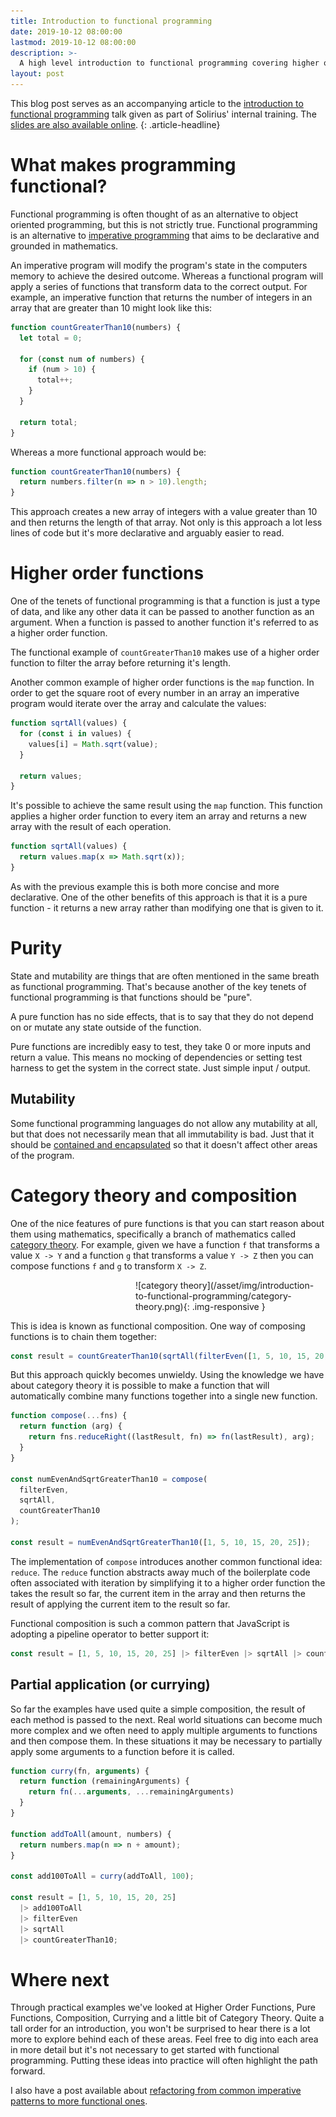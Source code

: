 ```yaml
---
title: Introduction to functional programming
date: 2019-10-12 08:00:00
lastmod: 2019-10-12 08:00:00
description: >-
  A high level introduction to functional programming covering higher order functions, functional purity, composition and currying.
layout: post
---
```


This blog post serves as an accompanying article to the [introduction to functional programming]() talk given as part of Solirius' internal training. The [slides are also available online]().
{: .article-headline}

# What makes programming functional?

Functional programming is often thought of as an alternative to object oriented programming, but this is not strictly true. Functional programming is an alternative to [imperative programming](https://en.wikipedia.org/wiki/Imperative_programming) that aims to be declarative and grounded in mathematics.

An imperative program will modify the program's state in the computers memory to achieve the desired outcome. Whereas a functional program will apply a series of functions that transform data to the correct output. For example, an imperative function that returns the number of integers in an array that are greater than 10 might look like this:

```javascript
function countGreaterThan10(numbers) {
  let total = 0;

  for (const num of numbers) {
    if (num > 10) {
      total++;
    }
  }

  return total;
}
```

Whereas a more functional approach would be:

```javascript
function countGreaterThan10(numbers) {
  return numbers.filter(n => n > 10).length;
}
```

This approach creates a new array of integers with a value greater than 10 and then returns the length of that array. Not only is this approach a lot less lines of code but it's more declarative and arguably easier to read.

# Higher order functions

One of the tenets of functional programming is that a function is just a type of data, and like any other data it can be passed to another function as an argument. When a function is passed to another function it's referred to as a higher order function.

The functional example of `countGreaterThan10` makes use of a higher order function to filter the array before returning it's length. 

Another common example of higher order functions is the `map` function. In order to get the square root of every number in an array an imperative program would iterate over the array and calculate the values:

```javascript
function sqrtAll(values) {  
  for (const i in values) {
    values[i] = Math.sqrt(value);
  }

  return values;
}
```

It's possible to achieve the same result using the `map` function. This function applies a higher order function to every item an array and returns a new array with the result of each operation.

```javascript
function sqrtAll(values) {
  return values.map(x => Math.sqrt(x));
}
```

As with the previous example this is both more concise and more declarative. One of the other benefits of this approach is that it is a pure function - it returns a new array rather than modifying one that is given to it.

# Purity

State and mutability are things that are often mentioned in the same breath as functional programming. That's because another of the key tenets of functional programming is that functions should be "pure". 

A pure function has no side effects, that is to say that they do not depend on or mutate any state outside of the function.

Pure functions are incredibly easy to test, they take 0 or more inputs and return a value. This means no mocking of dependencies or setting test harness to get the system in the correct state. Just simple input / output.

## Mutability

Some functional programming languages do not allow any mutability at all, but that does not necessarily mean that all immutability is bad. Just that it should be [contained and encapsulated](/posts/encapsulating-mutable-state) so that it doesn't affect other areas of the program.

# Category theory and composition

One of the nice features of pure functions is that you can start reason about them using mathematics, specifically a branch of mathematics called [category theory](https://en.wikipedia.org/wiki/Category_theory). For example, given we have a function `f` that transforms a value `X -> Y` and a function `g` that transforms a value `Y -> Z` then you can compose functions `f` and `g` to transform `X -> Z`.

<div markdown="1" style="width: 300px; margin: 3px 15px 0 200px">
![category theory](/asset/img/introduction-to-functional-programming/category-theory.png){: .img-responsive }
</div>

This is idea is known as functional composition. One way of composing functions is to chain them together:

```javascript
const result = countGreaterThan10(sqrtAll(filterEven([1, 5, 10, 15, 20, 25])));
```

But this approach quickly becomes unwieldy. Using the knowledge we have about category theory it is possible to make a function that will automatically combine many functions together into a single new function.

```javascript
function compose(...fns) {
  return function (arg) {
    return fns.reduceRight((lastResult, fn) => fn(lastResult), arg);
  }
}

const numEvenAndSqrtGreaterThan10 = compose(
  filterEven, 
  sqrtAll,
  countGreaterThan10
);

const result = numEvenAndSqrtGreaterThan10([1, 5, 10, 15, 20, 25]);
``` 

The implementation of `compose` introduces another common functional idea: `reduce`. The `reduce` function abstracts away much of the boilerplate code often associated with iteration by simplifying it to a higher order function the takes the result so far, the current item in the array and then returns the result of applying the current item to the result so far. 

Functional composition is such a common pattern that JavaScript is adopting a pipeline operator to better support it:

```javascript
const result = [1, 5, 10, 15, 20, 25] |> filterEven |> sqrtAll |> countGreaterThan10; 
```

## Partial application (or currying)

So far the examples have used quite a simple composition, the result of each method is passed to the next. Real world situations can become much more complex and we often need to apply multiple arguments to functions and then compose them. In these situations it may be necessary to partially apply some arguments to a function before it is called.

```javascript
function curry(fn, arguments) {
  return function (remainingArguments) {
    return fn(...arguments, ...remainingArguments)
  }
}

function addToAll(amount, numbers) {
  return numbers.map(n => n + amount);
}

const add100ToAll = curry(addToAll, 100);

const result = [1, 5, 10, 15, 20, 25] 
  |> add100ToAll 
  |> filterEven 
  |> sqrtAll 
  |> countGreaterThan10; 
```

# Where next

Through practical examples we've looked at Higher Order Functions, Pure Functions, Composition, Currying and a little bit of Category Theory. Quite a tall order for an introduction, you won't be surprised to hear there is a lot more to explore behind each of these areas. Feel free to dig into each area in more detail but it's not necessary to get started with functional programming. Putting these ideas into practice will often highlight the path forward.

I also have a post available about [refactoring from common imperative patterns to more functional ones](/posts/refactor-to-functional).
